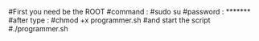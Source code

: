 #First you need be the ROOT 
#command : 
#sudo su 
#password : *******
#after type : 
#chmod +x programmer.sh
#and start the script 
#./programmer.sh
